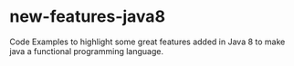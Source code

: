 # new-features-java8
Code Examples to highlight some great features added in Java 8 to make java a functional programming language.
